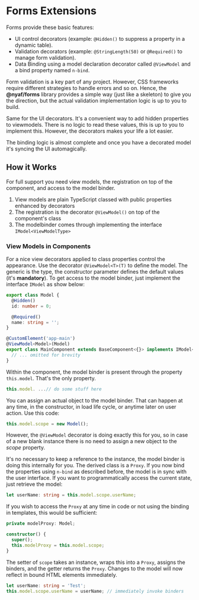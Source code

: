 # Forms Extensions

Forms provide these basic features:

* UI control decorators (example: `@Hidden()` to suppress a property in a dynamic table).
* Validation decorators (example: `@StringLength(50)` or `@Required()` to manage form validation).
* Data Binding using a model declaration decorator called `@ViewModel` and a bind property named `n-bind`.

Form validation is a key part of any project. However, CSS frameworks require different strategies to handle errors and so on. Hence, the **@nyaf/forms** library provides a simple way (just like a skeleton) to give you the direction, but the actual validation implementation logic is up to you to build.

Same for the UI decorators. It's a convenient way to add hidden properties to viewmodels. There is no logic to read these values, this is up to you to implement this. However, the decorators makes your life a lot easier.

The binding logic is almost complete and once you have a decorated model it's syncing the UI automagically.

## How it Works

For full support you need view models, the registration on top of the component, and access to the model binder.

1. View models are plain TypeScript classed with public properties enhanced by decorators
2. The registration is the decorator `@ViewModel()` on top of the component's class
3. The modelbinder comes through implementing the interface `IModel<ViewModelType>`

### View Models in Components

For a nice view decorators applied to class properties control the appearance. Use the decorator `@ViewModel<T>(T)` to define the model. The generic is the type, the constructor parameter defines the default values (it's **mandatory**). To get access to the model binder, just implement the interface `IModel` as show below:

~~~ts
export class Model {
  @Hidden()
  id: number = 0;

  @Required()
  name: string = '';
}

@CustomElement('app-main')
@ViewModel<Model>(Model)
export class MainComponent extends BaseComponent<{}> implements IModel<Model> {
  // ... omitted for brevity
}
~~~

Within the component, the model binder is present through the property `this.model`. That's the only property.

~~~ts
this.model. ...// do some stuff here
~~~

You can assign an actual object to the model binder. That can happen at any time, in the constructor, in load life cycle, or anytime later on user action. Use this code:

~~~ts
this.model.scope = new Model();
~~~

However, the `@ViewModel` decorator is doing exactly this for you, so in case of a new blank instance there is no need to assign a new object to the *scope* property.

It's no necessary to keep a reference to the instance, the model binder is doing this internally for you. The derived class is a `Proxy`. If you now bind the properties using `n-bind` as described before, the model is in sync with the user interface. If you want to programmatically access the current state, just retrieve the model:

~~~ts
let userName: string = this.model.scope.userName;
~~~

If you wish to access the `Proxy` at any time in code or not using the binding in templates, this would be sufficient:

~~~ts
private modelProxy: Model;

constructor() {
  super();
  this.modelProxy = this.model.scope;
}
~~~

The setter of `scope` takes an instance, wraps this into a `Proxy`, assigns the binders, and the getter returns the `Proxy`. Changes to the model will now reflect in bound HTML elements immediately.

~~~ts
let userName: string = 'Test';
this.model.scope.userName = userName; // immediately invoke binders
~~~




